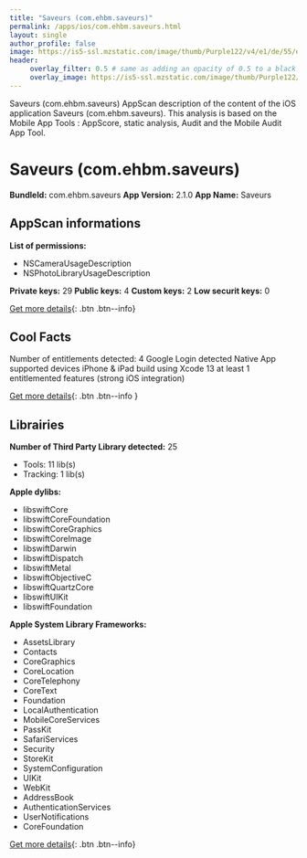 ```yaml
---
title: "Saveurs (com.ehbm.saveurs)"
permalink: /apps/ios/com.ehbm.saveurs.html
layout: single
author_profile: false
image: https://is5-ssl.mzstatic.com/image/thumb/Purple122/v4/e1/de/55/e1de55fa-3627-b70d-474c-0306a7aba30c/AppIcon-0-0-1x_U007emarketing-0-0-0-10-0-0-sRGB-0-0-0-GLES2_U002c0-512MB-85-220-0-0.png/512x512bb.jpg
header: 
     overlay_filter: 0.5 # same as adding an opacity of 0.5 to a black background
     overlay_image: https://is5-ssl.mzstatic.com/image/thumb/Purple122/v4/e1/de/55/e1de55fa-3627-b70d-474c-0306a7aba30c/AppIcon-0-0-1x_U007emarketing-0-0-0-10-0-0-sRGB-0-0-0-GLES2_U002c0-512MB-85-220-0-0.png/512x512bb.jpg
---
```

Saveurs (com.ehbm.saveurs) AppScan description of the content of the iOS application Saveurs (com.ehbm.saveurs). This analysis is based on the Mobile App Tools : AppScore, static analysis, Audit and the Mobile Audit App Tool.

# Saveurs (com.ehbm.saveurs)

**BundleId:** com.ehbm.saveurs
**App Version:** 2.1.0
**App Name:** Saveurs


## AppScan informations 

**List of permissions:** 
- NSCameraUsageDescription
- NSPhotoLibraryUsageDescription
  
  
**Private keys:** 29
**Public keys:** 4
**Custom keys:** 2
**Low securit keys:** 0
  
[Get more details](/pricing.html){: .btn .btn--info}

## Cool Facts

Number of entitlements detected: 4
Google Login detected
Native App
supported devices iPhone & iPad
build using Xcode 13
at least 1 entitlemented features (strong iOS integration)
  
[Get more details](/pricing.html){: .btn .btn--info }

## Librairies 
**Number of Third Party Library detected:** 25
- Tools: 11 lib(s)
- Tracking: 1 lib(s)


**Apple dylibs:**
- libswiftCore
- libswiftCoreFoundation
- libswiftCoreGraphics
- libswiftCoreImage
- libswiftDarwin
- libswiftDispatch
- libswiftMetal
- libswiftObjectiveC
- libswiftQuartzCore
- libswiftUIKit
- libswiftFoundation


**Apple System Library Frameworks:**
- AssetsLibrary
- Contacts
- CoreGraphics
- CoreLocation
- CoreTelephony
- CoreText
- Foundation
- LocalAuthentication
- MobileCoreServices
- PassKit
- SafariServices
- Security
- StoreKit
- SystemConfiguration
- UIKit
- WebKit
- AddressBook
- AuthenticationServices
- UserNotifications
- CoreFoundation


  
[Get more details](/pricing.html){: .btn .btn--info}

